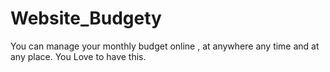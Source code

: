 # Website_Budgety
You can manage your monthly budget online , at anywhere any time and at any place.
You Love to have this.
